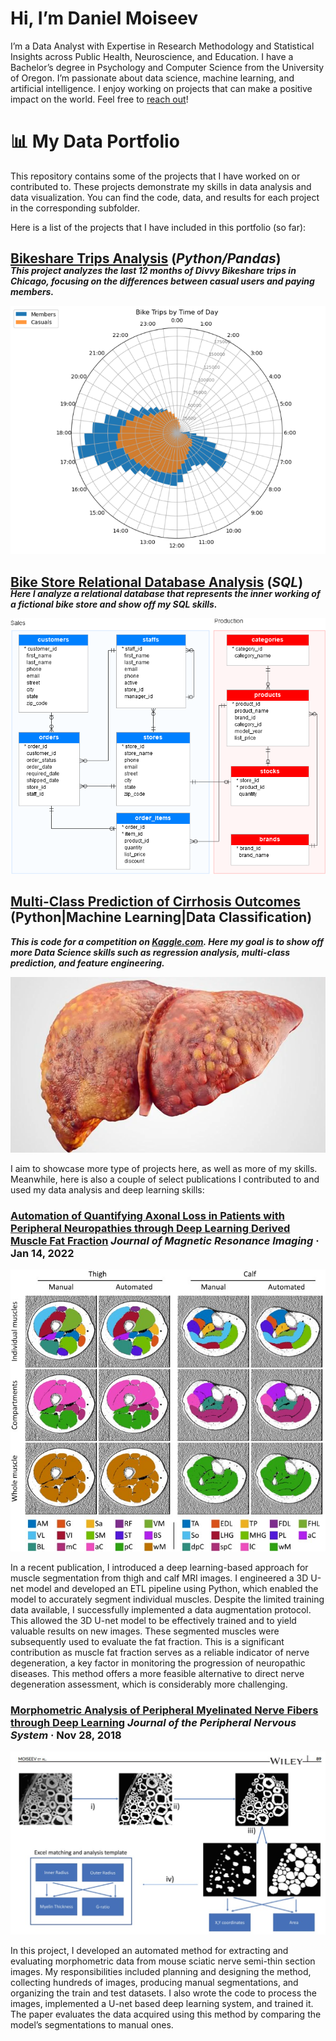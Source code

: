 # Hi, I’m Daniel Moiseev 
I’m a Data Analyst with Expertise in Research Methodology and Statistical Insights across Public Health, Neuroscience, and Education. I have a Bachelor’s degree in Psychology and Computer Science from the University of Oregon. I’m passionate about data science, machine learning, and artificial intelligence. I enjoy working on projects that can make a positive impact on the world. Feel free to [reach out](https://www.linkedin.com/in/dmoiseev/)!

# 📊 My Data Portfolio
This repository contains some of the projects that I have worked on or contributed to. These projects demonstrate my skills in data analysis and data visualization. You can find the code, data, and results for each project in the corresponding subfolder.

Here is a list of the projects that I have included in this portfolio (so far):

## [**Bikeshare Trips Analysis**](https://github.com/mosesibnmoses/Data-Portfolio/tree/main/Bike%20share%20business%20analysis) (***Python/Pandas***) 
<p style='margin-top: -20px'> </p>

***This project analyzes the last 12 months of Divvy Bikeshare trips in Chicago, focusing on the differences between casual users and paying members.***

![Alt-text](imgs\Bikeshare.png)

## [**Bike Store Relational Database Analysis**](https://github.com/mosesibnmoses/Data-Portfolio/tree/main/Bike%20Store%20Relational%20Database%20%20SQL)  (***SQL***)
<p style='margin-top: -20px'> </p>

***Here I analyze a relational database that represents the inner working of a fictional bike store and show off my SQL skills.***

![Alt-text](imgs\SQL-Bikeshop-Database.png)

## [Multi-Class Prediction of Cirrhosis Outcomes](https://github.com/mosesibnmoses/Data-Portfolio/tree/main/Multi-Class%20Prediction%20of%20Cirrhosis%20Outcomes) (**Python|Machine Learning|Data Classification**) 
***This is code for a competition on [Kaggle.com](https://www.kaggle.com/competitions/playground-series-s3e26). Here my goal is to show off more Data Science skills such as regression analysis, multi-class prediction, and feature engineering.***


![Alt text](imgs\LIver_cirrhosis.png)

I aim to showcase more type of projects here, as well as more of my skills. Meanwhile, here is also a couple of select publications I contributed to and used my data analysis and deep learning skills: 

### [**Automation of Quantifying Axonal Loss in Patients with Peripheral Neuropathies through Deep Learning Derived Muscle Fat Fraction**](https://onlinelibrary.wiley.com/doi/abs/10.1002/jmri.27508) *Journal of Magnetic Resonance Imaging* · Jan 14, 2022

![Alt text](imgs\9f4f5fe0-d75e-452d-bf95-070b823361d6.jpg)

In a recent publication, I introduced a deep learning-based approach for muscle segmentation from thigh and calf MRI images. I engineered a 3D U-net model and developed an ETL pipeline using Python, which enabled the model to accurately segment individual muscles. Despite the limited training data available, I successfully implemented a data augmentation protocol. This allowed the 3D U-net model to be effectively trained and to yield valuable results on new images. These segmented muscles were subsequently used to evaluate the fat fraction. This is a significant contribution as muscle fat fraction serves as a reliable indicator of nerve degeneration, a key factor in monitoring the progression of neuropathic diseases. This method offers a more feasible alternative to direct nerve degeneration assessment, which is considerably more challenging.



### [**Morphometric Analysis of Peripheral Myelinated Nerve Fibers through Deep Learning**](https://onlinelibrary.wiley.com/doi/abs/10.1111/jns.12293) *Journal of the Peripheral Nervous System* · Nov 28, 2018

![Alt text](imgs\myelin.jpg)

In this project, I developed an automated method for extracting and evaluating morphometric data from mouse sciatic nerve semi-thin section images. My responsibilities included planning and designing the method, collecting hundreds of images, producing manual segmentations, and organizing the train and test datasets. I also wrote the code to process the images, implemented a U-net based deep learning system, and trained it. The paper evaluates the data acquired using this method by comparing the model’s segmentations to manual ones.
